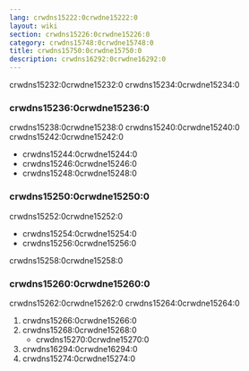 ```yaml
---
lang: crwdns15222:0crwdne15222:0
layout: wiki
section: crwdns15226:0crwdne15226:0
category: crwdns15748:0crwdne15748:0
title: crwdns15750:0crwdne15750:0
description: crwdns16292:0crwdne16292:0
---
```


crwdns15232:0crwdne15232:0 crwdns15234:0crwdne15234:0

### crwdns15236:0crwdne15236:0
crwdns15238:0crwdne15238:0 crwdns15240:0crwdne15240:0 crwdns15242:0crwdne15242:0
- crwdns15244:0crwdne15244:0
- crwdns15246:0crwdne15246:0
- crwdns15248:0crwdne15248:0

### crwdns15250:0crwdne15250:0
crwdns15252:0crwdne15252:0
- crwdns15254:0crwdne15254:0
- crwdns15256:0crwdne15256:0

crwdns15258:0crwdne15258:0

### crwdns15260:0crwdne15260:0
crwdns15262:0crwdne15262:0 crwdns15264:0crwdne15264:0
1. crwdns15266:0crwdne15266:0
1. crwdns15268:0crwdne15268:0
   - crwdns15270:0crwdne15270:0
1. crwdns16294:0crwdne16294:0
1. crwdns15274:0crwdne15274:0
